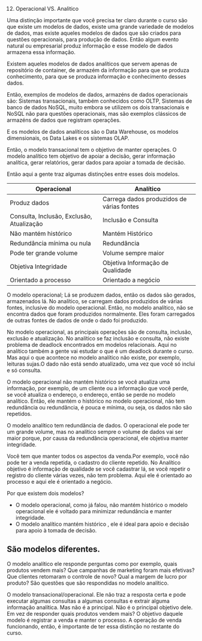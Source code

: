 12. Operacional VS. Analitico

Uma distinção importante que você precisa ter claro durante o curso são que existe um modelos de dados, existe uma grande variedade de modelos de dados, mas existe aqueles modelos de dados que são criados para questões operacionais, para produção de dados. Então algum evento natural ou empresarial produz informação e esse modelo de dados armazena essa informação. 

Existem aqueles modelos de dados analíticos que servem apenas de repositório de container, de armazém da informação para que se produza conhecimento, para que se produza informação e conhecimento desses dados.

Então, exemplos de modelos de dados, armazéns de dados operacionais são: Sistemas transacionais, também conhecidos como OLTP, Sistemas de banco de dados NoSQL, muito embora se utilizem os dois transacionais e NoSQL não para questões operacionais, mas são exemplos clássicos de armazéns de dados que registram operações.

E os modelos de dados analíticos são o Data Warehouse, os modelos dimensionais, os Data Lakes e os sistemas OLAP.

Então, o modelo transacional tem o objetivo de manter operações. O modelo analítico tem objetivo de apoiar a decisão, gerar informação analítica, gerar relatórios, gerar dados para apoiar a tomada de decisão.

Então aqui a gente traz algumas distinções entre esses dois modelos.

|Operacional	| Analítico|
| ------------- | ------------- |
|Produz dados |	Carrega dados produzidos de várias fontes|
|Consulta, Inclusão, Exclusão, Atualização	| Inclusão e Consulta|
|Não mantém histórico |	Mantém Histórico|
|Redundância mínima ou nula	| Redundância|
|Pode ter grande volume	| Volume sempre maior|
|Objetiva Integridade |	Objetiva Informação de Qualidade|
|Orientado a processo |	Orientado a negócio|

O modelo operacional; Lá se produzem dados, então os dados são gerados, armazenados lá. No  analítico, se carregam dados produzidos de várias fontes, inclusive do modelo operacional.  Então, no modelo analítico, não se encontra dados que foram produzidos normalmente. Eles foram carregados de outras fontes de dados de onde o dado foi produzido.

No modelo operacional, as principais operações são de consulta, inclusão, exclusão e atualização. No analítico se faz inclusão e consulta, não existe problema de deadlock encontrados em modelos relacionais. Aqui no analítico também a gente vai estudar o que é um deadlock durante o curso. Mas aqui o que acontece no modelo analítico não existe, por exemplo, leituras sujas.O dado não está sendo atualizado, uma vez que você só inclui e só consulta.

O modelo operacional não mantém histórico se você atualiza uma informação, por exemplo, de um cliente ou a informação que você perde, se você atualiza o endereço, o endereço, então se perde no modelo analítico. Então, ele mantém o histórico no modelo operacional, não tem redundância ou redundância, é pouca e mínima, ou seja, os dados não são repetidos.

O modelo analítico tem redundância de dados. O operacional ele pode ter um grande volume, mas no analítico sempre o volume de dados vai ser maior porque, por causa da redundância operacional, ele objetiva manter integridade.

Você tem que manter todos os aspectos da venda.Por exemplo, você não pode ter a venda repetida, o cadastro do cliente repetido. No Analítico  objetivo é informação de qualidade se você cadastrar lá, se você repetir o registro do cliente várias vezes, não tem problema. Aqui ele é orientado ao processo e aqui ele é orientado a negócio.

Por que existem dois modelos?
- O modelo operacional, como já falou, não mantém histórico o modelo operacional ele é voltado para minimizar redundância e manter integridade.
- O modelo analítico mantém histórico , ele é ideal para apoio e decisão para apoio à tomada de decisão.
## São modelos diferentes.
O modelo analítico ele responde perguntas como por exemplo, quais produtos vendem mais? Que campanhas de marketing foram mais efetivas? Que clientes retomaram o controle de novo? Qual a margem de lucro por produto?
São questões que são respondidas no modelo analítico.

O modelo transacional/operacional. Ele não traz a resposta certa e pode executar algumas consultas a algumas consultas e extrair alguma informação analítica. Mas não é a principal. Não é o principal objetivo dele. Em vez de responder quais produtos vendem mais? O objetivo daquele modelo é registrar a venda e manter o processo. A operação de venda funcionando, então, é importante de ter essa distinção no restante do curso.